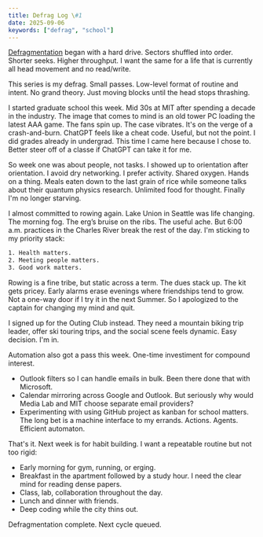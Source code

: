 ```yaml
---
title: Defrag Log \#1
date: 2025-09-06
keywords: ["defrag", "school"]
---
```


[Defragmentation](https://en.wikipedia.org/wiki/Defragmentation) began with a hard drive. Sectors shuffled into order. Shorter seeks. Higher throughput. I want the same for a life that is currently all head movement and no read/write.

This series is my defrag. Small passes. Low-level format of routine and intent. No grand theory. Just moving blocks until the head stops thrashing.

I started graduate school this week. Mid 30s at MIT after spending a decade in the industry. The image that comes to mind is an old tower PC loading the latest AAA game. The fans spin up. The case vibrates. It's on the verge of a crash-and-burn. ChatGPT feels like a cheat code. Useful, but not the point. I did grades already in undergrad. This time I came here because I chose to. Better steer off of a classe if ChatGPT can take it for me.

So week one was about people, not tasks. I showed up to orientation after orientation. I avoid dry networking. I prefer activity. Shared oxygen. Hands on a thing. Meals eaten down to the last grain of rice while someone talks about their quantum physics research. Unlimited food for thought. Finally I'm no longer starving.

I almost committed to rowing again. Lake Union in Seattle was life changing. The morning fog. The erg’s bruise on the ribs. The useful ache. But 6:00 a.m. practices in the Charles River break the rest of the day. I'm sticking to my priority stack:

```txt
1. Health matters.
2. Meeting people matters.
3. Good work matters.
```

Rowing is a fine tribe, but static across a term. The dues stack up. The kit gets pricey. Early alarms erase evenings where friendships tend to grow. Not a one-way door if I try it in the next Summer. So I apologized to the captain for changing my mind and quit.

I signed up for the Outing Club instead. They need a mountain biking trip leader, offer ski touring trips, and the social scene feels dynamic. Easy decision. I'm in.

Automation also got a pass this week. One-time investiment for compound interest.
- Outlook filters so I can handle emails in bulk. Been there done that with Microsoft.
- Calendar mirroring across Google and Outlook. But seriously why would Media Lab and MIT choose separate email providers?
- Experimenting with using GitHub project as kanban for school matters. The long bet is a machine interface to my errands. Actions. Agents. Efficient automaton.

That's it. Next week is for habit building. I want a repeatable routine but not too rigid:
- Early morning for gym, running, or erging.
- Breakfast in the apartment followed by a study hour. I need the clear mind for reading dense papers.
- Class, lab, collaboration throughout the day.
- Lunch and dinner with friends.
- Deep coding while the city thins out.

Defragmentation complete. Next cycle queued.